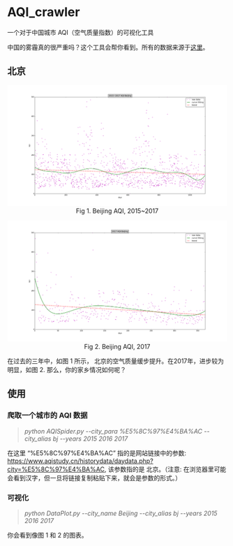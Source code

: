 # AQI_crawler
一个对于中国城市 AQI（空气质量指数）的可视化工具

中国的雾霾真的很严重吗？这个工具会帮你看到。所有的数据来源于[这里](https://www.aqistudy.cn/historydata/)。

## 北京
<p align="center"><img src="https://github.com/MeteorYee/AQI_crawler/blob/master/pics/bj_1517.png" /><br>Fig 1. Beijing AQI, 2015~2017</p>

<p align="center"><img src="https://github.com/MeteorYee/AQI_crawler/blob/master/pics/bj_17.png" /><br>Fig 2. Beijing AQI, 2017</p>

在过去的三年中，如图 1 所示， 北京的空气质量缓步提升。在2017年，进步较为明显，如图 2. 那么，你的家乡情况如何呢？
## 使用
### 爬取一个城市的 AQI 数据
>*python AQISpider.py --city_para %E5%8C%97%E4%BA%AC --city_alias bj --years 2015 2016 2017*<br>

在这里 “%E5%8C%97%E4%BA%AC” 指的是网站链接中的参数: https://www.aqistudy.cn/historydata/daydata.php?city=%E5%8C%97%E4%BA%AC, 该参数指的是 北京。（注意: 在浏览器里可能会看到汉字，但一旦将链接复制粘贴下来，就会是参数的形式。）

### 可视化
>*python DataPlot.py --city_name Beijing --city_alias bj --years 2015 2016 2017*<br>

你会看到像图 1 和 2 的图表。
